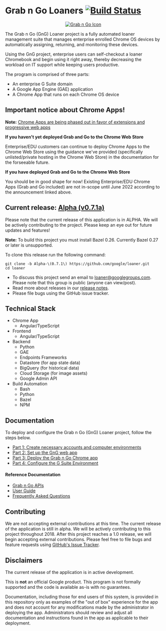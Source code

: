 <!-- mdformat off(GitHub header) -->
Grab n Go Loaners
[![Build Status](https://travis-ci.org/google/loaner.svg?branch=master)](https://travis-ci.org/google/loaner)
======
<!-- mdformat on -->

<p align="center">
  <a href="#grabngo--">
    <img src="https://storage.googleapis.com/gngloaners/gnglogo.png" alt="Grab n Go Icon" />
  </a>
</p>

The Grab n Go (GnG) Loaner project is a fully automated loaner management suite
that manages enterprise enrolled Chrome OS devices by automatically assigning,
returning, and monitoring these devices.

Using the GnG project, enterprise users can self-checkout a loaner Chromebook
and begin using it right away, thereby decreasing the workload on IT support
while keeping users productive.

The program is comprised of three parts:

*   An enterprise G Suite domain
*   A Google App Engine (GAE) application
*   A Chrome App that runs on each Chrome OS device

## Important notice about Chrome Apps!
**Note:** [Chrome Apps are being phased out in favor of extensions and progressive web apps](https://blog.chromium.org/2020/01/moving-forward-from-chrome-apps.html)

**If you haven't yet deployed Grab and Go to the Chrome Web Store**

Enterprise/EDU customers can continue to deploy Chrome Apps to the Chrome
Web Store using the guidance we've provided (specifically unlisted/private
hosting in the Chrome Web Store) in the documentation for the forseeable future.

**If you have deployed Grab and Go to the Chrome Web Store**

You should be in good shape for now! Existing Enterprise/EDU Chrome Apps (Grab
and Go included) are not in-scope until June 2022 according to the announcement
linked above.

## Current release: [Alpha (v0.7.1a)](https://github.com/google/loaner/tree/Alpha-(0.7.1))

Please note that the current release of this application is in ALPHA.
We will be actively contributing to the project. Please keep an eye out for
future updates and features!


**Note:** To build this project you must install Bazel 0.26. Currently
Bazel 0.27 or later is unsupported.

To clone this release run the following command:

```
git clone -b Alpha-\(0.7.1\) https://github.com/google/loaner.git
cd loaner
```

* To discuss this project send an email to loaner@googlegroups.com. Please note
  that this group is public (anyone can view/post).
* Read more about releases in our [release notes](docs/release_notes.md).
* Please file bugs using the GitHub issue tracker.

## Technical Stack

*   Chrome App
    -   Angular/TypeScript
*   Frontend
    -   Angular/TypeScript
*   Backend
    -   Python
    -   GAE
    -   Endpoints Frameworks
    -   Datastore (for app state data)
    -   BigQuery (for historical data)
    -   Cloud Storage (for image assets)
    -   Google Admin API
*   Build Automation
    -   Bash
    -   Python
    -   Bazel
    -   NPM

## Documentation

To deploy and configure the Grab n Go (GnG) Loaner project, follow the steps
below.

+  [Part 1: Create necessary accounts and computer environments](docs/gngsetup_part1.md)
+ [Part 2: Set up the GnG web app](docs/gngsetup_part2.md)
+ [Part 3: Deploy the Grab n Go Chrome app](docs/gngsetup_part3.md)
+ [Part 4: Configure the G Suite Environment](docs/gngsetup_part4.md)


#### Reference Documentation

-   [Grab n Go APIs](docs/gng_apis.md)
-   [User Guide](docs/user_guide.md)
-   [Frequently Asked
    Questions](docs/faq.md)

## Contributing

We are not accepting external contributions at this time. The current release of
the application is still in alpha. We will be actively contributing to this
project throughout 2018. After this project reaches a 1.0 release, we will begin
accepting external contributions. Please feel free to file bugs and feature
requests using [GitHub's Issue
Tracker](https://github.com/google/loaner/issues).

## Disclaimers

The current release of the application is in active development.

This is **not** an official Google product. This program is not formally
supported and the code is available as-is with no guarantees.

Documentation, including those for end users of this system, is provided in this
repository only as examples of the "out of box" experience for the app and does
not account for any modifications made by the administrator in deploying the
app. Administrators should review and adjust all documentation and instructions
found in the app as applicable to their deployment.
